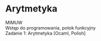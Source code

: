 # Arytmetyka

MIMUW  
Wstęp do programowania, potok funkcyjny  
Zadanie 1: Arytmetyka [Ocaml, Polish]  
